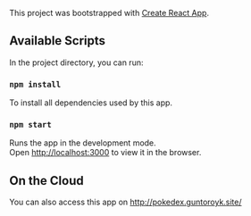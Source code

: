 This project was bootstrapped with [Create React App](https://github.com/facebook/create-react-app).

## Available Scripts

In the project directory, you can run:

### `npm install`

To install all dependencies used by this app.

### `npm start`

Runs the app in the development mode.<br />
Open [http://localhost:3000](http://localhost:3000) to view it in the browser.


## On the Cloud

You can also access this app on http://pokedex.guntoroyk.site/
